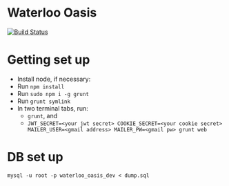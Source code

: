 # Waterloo Oasis
[![Build Status](https://travis-ci.com/rclarey/waterloooasis.svg?branch=master)](https://travis-ci.com/rclarey/waterloooasis)
# Getting set up

- Install node, if necessary:
- Run `npm install`
- Run `sudo npm i -g grunt`
- Run `grunt symlink`
- In two terminal tabs, run:
    - `grunt`, and
    - `JWT_SECRET=<your jwt secret> COOKIE_SECRET=<your cookie secret> MAILER_USER=<gmail address> MAILER_PW=<gmail pw> grunt web`

# DB set up
`mysql -u root -p waterloo_oasis_dev < dump.sql`
